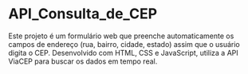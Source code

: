 # API_Consulta_de_CEP
Este projeto é um formulário web que preenche automaticamente os campos de endereço (rua, bairro, cidade, estado) assim que o usuário digita o CEP. Desenvolvido com HTML, CSS e JavaScript, utiliza a API ViaCEP para buscar os dados em tempo real.
